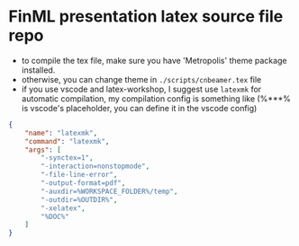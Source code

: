 # FinML presentation latex source file repo

- to compile the tex file, make sure you have 'Metropolis' theme package installed.
- otherwise, you can change theme in `./scripts/cnbeamer.tex` file
- if you use vscode and latex-workshop, I suggest use `latexmk` for automatic compilation, my compilation config is something like (%***% is vscode's placeholder, you can define it in the vscode config)

```json
{
    "name": "latexmk",
    "command": "latexmk",
    "args": [
        "-synctex=1",
        "-interaction=nonstopmode",
        "-file-line-error",
        "-output-format=pdf",
        "-auxdir=%WORKSPACE_FOLDER%/temp",
        "-outdir=%OUTDIR%",
        "-xelatex",
        "%DOC%"
    ]
}
```